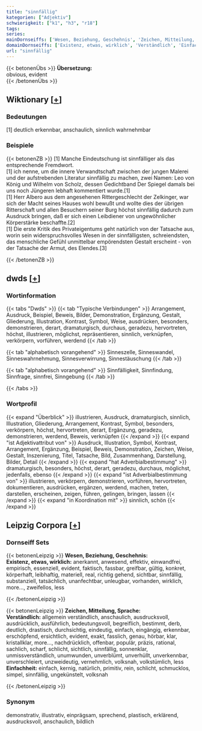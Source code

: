 ```yaml
---
title: "sinnfällig"
kategorien: ["Adjektiv"]
schwierigkeit: ["k1", "h3", "r18"]
tags:
series:
mainDornseiffs: ['Wesen, Beziehung, Geschehnis', 'Zeichen, Mitteilung, Sprache']
domainDornseiffs: ['Existenz, etwas, wirklich', 'Verständlich', 'Einfachheit']
url: "sinnfällig"
---
```


{{< betonenÜbs >}}
**Übersetzung:**  
obvious, evident  
{{< /betonenÜbs >}}

## Wiktionary [[+](https://de.wiktionary.org/wiki/sinnfällig)]

### Bedeutungen
[1] deutlich erkennbar, anschaulich, sinnlich wahrnehmbar  

### Beispiele
{{< betonenZB >}}
[1] Manche Eindeutschung ist sinnfälliger als das entsprechende Fremdwort.  
[1] ich nenne, um die innere Verwandtschaft zwischen der jungen Malerei und der aufstrebenden Literatur sinnfällig zu machen, zwei Namen: Leo von König und Wilhelm von Scholz, dessen Gedichtband Der Spiegel damals bei uns noch Jüngeren lebhaft kommentiert wurde.[1]  
[1] Herr Albero aus dem angesehenen Rittergeschlecht der Zelkinger, war sich der Macht seines Hauses wohl bewußt und wollte dies der übrigen Ritterschaft und allen Besuchern seiner Burg höchst sinnfällig dadurch zum Ausdruck bringen, daß er sich einen Leibdiener von ungewöhnlicher Körperstärke beschaffte.[2]  
[1] Die erste Kritik des Privateigentums geht natürlich von der Tatsache aus, worin sein widerspruchsvolles Wesen in der sinnfälligsten, schreiendsten, das menschliche Gefühl unmittelbar empörendsten Gestalt erscheint - von der Tatsache der Armut, des Elendes.[3]  

{{< /betonenZB >}}


## dwds [[+](https://www.dwds.de/wb/sinnfällig)]

### Wortinformation
{{< tabs "Dwds" >}}
{{< tab "Typische Verbindungen" >}}
Arrangement, Ausdruck, Beispiel, Beweis, Bilder, Demonstration, Ergänzung, Gestalt, Gliederung, Illustration, Kontrast, Symbol, Weise, ausdrücken, besonders, demonstrieren, derart, dramaturgisch, durchaus, geradezu, hervortreten, höchst, illustrieren, möglichst, repräsentieren, sinnlich, verknüpfen, verkörpern, vorführen, werdend
{{< /tab >}}

{{< tab "alphabetisch vorangehend" >}}
Sinneszelle, Sinneswandel, Sinneswahrnehmung, Sinnesverwirrung, Sinnestäuschung
{{< /tab >}}

{{< tab "alphabetisch vorangehend" >}}
Sinnfälligkeit, Sinnfindung, Sinnfrage, sinnfrei, Sinngebung
{{< /tab >}}

{{< /tabs >}}

### Wortprofil
{{< expand "Überblick" >}} illustrieren, Ausdruck, dramaturgisch, sinnlich, Illustration, Gliederung, Arrangement, Kontrast, Symbol, besonders, verkörpern, höchst, hervortreten, derart, Ergänzung, geradezu, demonstrieren, werdend, Beweis, verknüpfen {{< /expand >}}
{{< expand "ist Adjektivattribut von" >}} Ausdruck, Illustration, Symbol, Kontrast, Arrangement, Ergänzung, Beispiel, Beweis, Demonstration, Zeichen, Weise, Gestalt, Inszenierung, Titel, Tatsache, Bild, Zusammenhang, Darstellung, Bilder, Detail {{< /expand >}}
{{< expand "hat Adverbialbestimmung" >}} dramaturgisch, besonders, höchst, derart, geradezu, durchaus, möglichst, jedenfalls, ebenso {{< /expand >}}
{{< expand "ist Adverbialbestimmung von" >}} illustrieren, verkörpern, demonstrieren, vorführen, hervortreten, dokumentieren, ausdrücken, ergänzen, werdend, machen, treten, darstellen, erscheinen, zeigen, führen, gelingen, bringen, lassen {{< /expand >}}
{{< expand "in Koordination mit" >}} sinnlich, schön {{< /expand >}}

## Leipzig Corpora [[+](https://corpora.uni-leipzig.de/en/res?word=sinnfällig&corpusId=deu_newscrawl-public_2018)]

### Dornseiff Sets
{{< betonenLeipzig >}}
**Wesen, Beziehung, Geschehnis:**  
**Existenz, etwas, wirklich:** anerkannt, anwesend, effektiv, einwandfrei, empirisch, essenziell, evident, faktisch, fassbar, greifbar, gültig, konkret, körperhaft, leibhaftig, materiell, real, richtig gehend, sichtbar, sinnfällig, substanziell, tatsächlich, unanfechtbar, unleugbar, vorhanden, wirklich, more..., zweifellos, less  

{{< /betonenLeipzig >}}


{{< betonenLeipzig >}}
**Zeichen, Mitteilung, Sprache:**  
**Verständlich:** allgemein verständlich, anschaulich, ausdrucksvoll, ausdrücklich, ausführlich, bedeutungsvoll, begreiflich, bestimmt, derb, deutlich, drastisch, durchsichtig, eindeutig, einfach, eingängig, erkennbar, erschöpfend, ersichtlich, evident, exakt, fasslich, genau, hörbar, klar, kristallklar, more..., nachdrücklich, offenbar, populär, präzis, rational, sachlich, scharf, schlicht, sichtlich, sinnfällig, sonnenklar, unmissverständlich, unumwunden, unverblümt, unverhüllt, unverkennbar, unverschleiert, unzweideutig, vernehmlich, volksnah, volkstümlich, less  
**Einfachheit:** einfach, kernig, natürlich, primitiv, rein, schlicht, schmucklos, simpel, sinnfällig, ungekünstelt, volksnah  

{{< /betonenLeipzig >}}

### Synonym
demonstrativ, illustrativ, einprägsam, sprechend, plastisch, erklärend, ausdrucksvoll, anschaulich, bildlich

